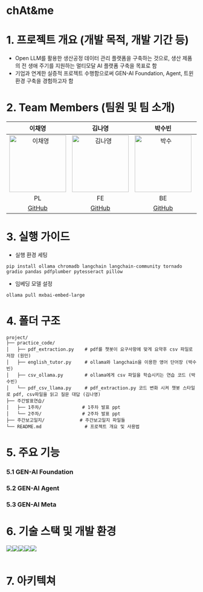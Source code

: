# chAt&me

# 1. 프로젝트 개요 (개발 목적, 개발 기간 등)

- Open LLM를 활용한 생산공정 데이터 관리 플랫폼을 구축하는 것으로, 생산 제품의 전 생애 주기를 지원하는 멀티모달 AI 플랫폼 구축을 목표로 함
- 기업과 연계한 실증적 프로젝트 수행함으로써 GEN-AI Foundation, Agent, 트윈 환경 구축을 경험하고자 함

# 2. Team Members (팀원 및 팀 소개)
  
| 이채영 | 김나영 | 박수빈 | 원민 |
|:------:|:------:|:------:|:------:|
| <img src="https://github.com/user-attachments/assets/86b2f0a0-4f78-4295-b312-8b93bfe75287" alt="이채영" width="150"> | <img src="https://github.com/user-attachments/assets/d222b45a-2d3a-41e3-b1f5-cc8cea8e61d6" alt="김나영" width="150"> | <img src="https://github.com/user-attachments/assets/7cbaa641-332f-495d-b3fc-a27679eeb173" alt="박수" width="150"> | <img src="https://github.com/user-attachments/assets/409d635f-9ffb-4aee-9330-bf4ab14b43af" alt="원민" width="150"> |
| PL | FE | BE | AI |
| [GitHub](https://github.com/yichaeyoung) | [GitHub](https://github.com/knyjs0710) | [GitHub](https://github.com/ps9b) | [GitHub](https://github.com/wonmin9211) |


# 3. 실행 가이드

- 실행 환경 세팅

```plaintext
pip install ollama chromadb langchain langchain-community tornado gradio pandas pdfplumber pytesseract pillow
```

- 임베딩 모델 설정

```plaintext
ollama pull mxbai-embed-large
```
# 4. 폴더 구조

```plaintext
project/
├── practice_code/
│   ├── pdf_extraction.py    # pdf를 챗봇이 요구사항에 맞게 요약후 csv 파일로 저장 (원민)
│   ├── english_tutor.py     # ollama와 langchain을 이용한 영어 단어장 (박수빈)
│   ├── csv_ollama.py        # ollama에게 csv 파일을 학습시키는 연습 코드 (박수빈)
│   └── pdf_csv_llama.py     # pdf_extraction.py 코드 변화 시켜 챗봇 스타일로 pdf, csv파일을 읽고 질문 대답 (김나영)
├── 주간발표연습/
│   ├── 1주차/               # 1주차 발표 ppt
│   └── 2주차/               # 2주차 발표 ppt
├── 주간보고일지/             # 주간보고일지 파일들
└── README.md                # 프로젝트 개요 및 사용법
```

# 5. 주요 기능

### 5.1 GEN-AI Foundation

### 5.2 GEN-AI Agent

### 5.3 GEN-AI Meta

# 6. 기술 스택 및 개발 환경

<div style="display:flex; flex-direction:row;">
  <img src="https://img.shields.io/badge/Python-3776AB?style=flat&logo=Python&logoColor=white" />
  <img src="https://img.shields.io/badge/LangChain-1C3C3C?style=flat&logo=LangChain&logoColor=white" />
  <img src="https://img.shields.io/badge/visual%20studio%20code-%23007ACC.svg?&style=flat&logo=visual%20studio%20code&logoColor=white" />
  <img src="https://img.shields.io/badge/github-%23181717.svg?&style=flaat&logo=github&logoColor=white" />
  <img src="https://img.shields.io/badge/notion-%23000000.svg?&style=flat&logo=notion&logoColor=white" />
</div><br>

# 7. 아키텍쳐
